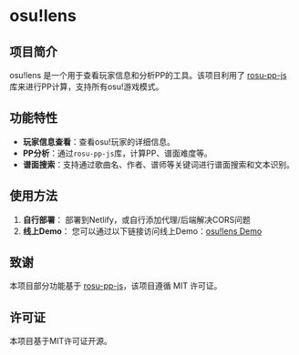 # osu!lens
 
## 项目简介

osu!lens 是一个用于查看玩家信息和分析PP的工具。该项目利用了 [rosu-pp-js](https://github.com/MaxOhn/rosu-pp-js) 库来进行PP计算，支持所有osu!游戏模式。

## 功能特性

- **玩家信息查看**：查看osu!玩家的详细信息。
- **PP分析**：通过`rosu-pp-js`库，计算PP、谱面难度等。
- **谱面搜索**：支持通过歌曲名、作者、谱师等关键词进行谱面搜索和文本识别。

## 使用方法

1. **自行部署**：
   部署到Netlify，或自行添加代理/后端解决CORS问题
2. **线上Demo**：
   您可以通过以下链接访问线上Demo：[osu!lens Demo](https://osulens.netlify.app)

## 致谢

本项目部分功能基于 [rosu-pp-js](https://github.com/MaxOhn/rosu-pp-js)，该项目遵循 MIT 许可证。

## 许可证

本项目基于MIT许可证开源。
